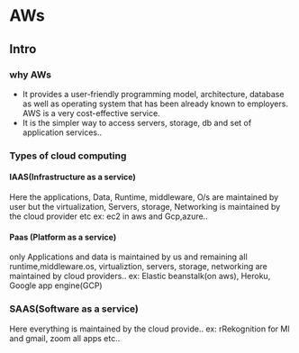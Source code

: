# AWs

## Intro
### why AWs
-  It provides a user-friendly programming model, architecture, database as well as operating system that has been already known to employers. AWS is a very cost-effective service.
- It is the simpler way to access servers, storage, db and set of application services..

### Types of cloud computing
#### IAAS(Infrastructure as a service)
 Here the applications, Data, Runtime, middleware, O/s are maintained by user but the virtualization, Servers, storage, Networking is maintained by the cloud provider etc
 ex: ec2 in aws and Gcp,azure..

 #### Paas (Platform as a service)
 only Applications and data is maintained by us and remaining all runtime,middleware.os, virtualiztion, servers, storage, networking are maintained by cloud providers..
 ex: Elastic beanstalk(on aws), Heroku, Google app engine(GCP)

 ### SAAS(Software as a service)
 Here everything is maintained by the cloud provide.. 
 ex: rRekognition for Ml and gmail, zoom all apps etc..

 

